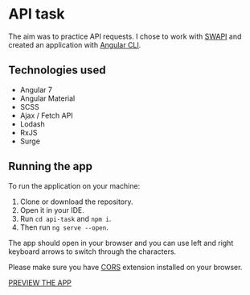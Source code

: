 # API task
The aim was to practice API requests. I chose to work with [SWAPI](https://swapi.co/) and created an application with [Angular CLI](https://github.com/angular/angular-cli/wiki).

## Technologies used
* Angular 7
* Angular Material
* SCSS
* Ajax / Fetch API
* Lodash
* RxJS
* Surge

## Running the app
To run the application on your machine:
1. Clone or download the repository.
2. Open it in your IDE.
3. Run `cd api-task` and `npm i`.
3. Then run `ng serve --open`.

The app should open in your browser and you can use left and right keyboard arrows to switch through the characters.

Please make sure you have [CORS](https://chrome.google.com/webstore/detail/allow-control-allow-origi/nlfbmbojpeacfghkpbjhddihlkkiljbi) extension installed on your browser.

[PREVIEW THE APP](http://api-task.surge.sh/)